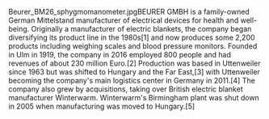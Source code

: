 Beurer_BM26_sphygmomanometer.jpgBEURER GMBH is a family-owned German Mittelstand manufacturer of electrical devices for health and well-being. Originally a manufacturer of electric blankets, the company began diversifying its product line in the 1980s[1] and now produces some 2,200 products including weighing scales and blood pressure monitors. Founded in Ulm in 1919, the company in 2016 employed 800 people and had revenues of about 230 million Euro.[2] Production was based in Uttenweiler since 1963 but was shifted to Hungary and the Far East,[3] with Uttenweiler becoming the company's main logistics center in Germany in 2011.[4] The company also grew by acquisitions, taking over British electric blanket manufacturer Winterwarm. Winterwarm's Birmingham plant was shut down in 2005 when manufacturing was moved to Hungary.[5]
